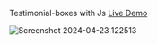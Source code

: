 Testimonial-boxes with Js [Live Demo](https://davit2605.github.io/Testimonial-boxes/)

![Screenshot 2024-04-23 122513](https://github.com/Davit2605/Davit2605.github.io/assets/125227660/65d1b14c-5054-4785-8c53-6db4e4a5c98d)
